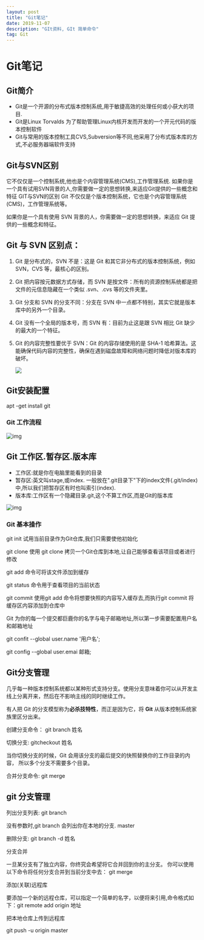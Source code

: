 ```yaml
---
layout: post
title: "Git笔记"
date: 2019-11-07 
description: "GIt资料, GIt 简单命令"
tag: Git
---   
```



# Git笔记
## Git简介
- Git是一个开源的分布式版本控制系统,用于敏捷高效的处理任何或小获大的项目.
- Git是Linux Torvalds 为了帮助管理Linux内核开发而开发的一个开元代码的版本控制软件
- Git与常用的版本控制工具CVS,Subversion等不同,他采用了分布式版本库的方式,不必服务器端软件支持
## Git与SVN区别
它不仅仅是一个控制系统,他也是个内容管理系统(CMS),工作管理系统.
如果你是一个具有试用SVN背景的人,你需要做一定的思想转换,来适应Git提供的一些概念和特征
GIT与SVN的区别
Git 不仅仅是个版本控制系统，它也是个内容管理系统(CMS)，工作管理系统等。

如果你是一个具有使用 SVN 背景的人，你需要做一定的思想转换，来适应 Git 提供的一些概念和特征。

## Git 与 SVN 区别点：

1. Git 是分布式的，SVN 不是：这是 Git 和其它非分布式的版本控制系统，例如 SVN，CVS 等，最核心的区别。

2. Git 把内容按元数据方式存储，而 SVN 是按文件：所有的资源控制系统都是把文件的元信息隐藏在一个类似 .svn、.cvs 等的文件夹里。

3. Git 分支和 SVN 的分支不同：分支在 SVN 中一点都不特别，其实它就是版本库中的另外一个目录。

4. Git 没有一个全局的版本号，而 SVN 有：目前为止这是跟 SVN 相比 Git 缺少的最大的一个特征。

5. Git 的内容完整性要优于 SVN：Git 的内容存储使用的是 SHA-1 哈希算法。这能确保代码内容的完整性，确保在遇到磁盘故障和网络问题时降低对版本库的破坏。

   ![](/home/yeshangjun/.config/Typora/typora-user-images/image-20191107141542824.png)

## Git安装配置

apt -get install git

### Git 工作流程

![img](https://www.runoob.com/wp-content/uploads/2015/02/git-process.png)

## Git 工作区.暂存区.版本库

- 工作区:就是你在电脑里能看到的目录
- 暂存区:英文叫stage,或index. 一般放在".git目录下"下的index文件(.git/index)中,所以我们把暂存区有时也叫索引(index).
- 版本库:工作区有一个隐藏目录.git,这个不算工作区,而是Git的版本库

![img](https://www.runoob.com/wp-content/uploads/2015/02/1352126739_7909.jpg)

### Git 基本操作

git init   试用当前目录作为Git仓库,我们只需要使他初始化

git clone  使用 git clone 拷贝一个Git仓库到本地,让自己能够查看该项目或者进行修改

git add 命令可将该文件添加到缓存

git status 命令用于查看项目的当前状态

git commit 使用git add 命令将想要快照的内容写入缓存去,而执行git commit 将缓存区内容添加到仓库中

Git 为你的每一个提交都巨鹿你的名字与电子邮箱地址,所以第一步需要配置用户名和邮箱地址

git confit --global user.name '用户名';

git config --global user.emai  邮箱;

## Git分支管理

几乎每一种版本控制系统都以某种形式支持分支。使用分支意味着你可以从开发主线上分离开来，然后在不影响主线的同时继续工作。

有人把 Git 的分支模型称为**必杀技特性**，而正是因为它，将 **Git** 从版本控制系统家族里区分出来。

创建分支命令： git branch 姓名

切换分支: gitcheckout  姓名

当你切换分支的时候，Git 会用该分支的最后提交的快照替换你的工作目录的内容， 所以多个分支不需要多个目录。

合并分支命令: git merge

 ## git 分支管理

列出分支列表: git branch

没有参数时,git branch 会列出你在本地的分支. master

删除分支: git branch -d 姓名

分支合并 

一旦某分支有了独立内容，你终究会希望将它合并回到你的主分支。 你可以使用以下命令将任何分支合并到当前分支中去： git merge 

添加(关联)远程库

要添加一个新的远程仓库，可以指定一个简单的名字，以便将来引用,命令格式如下：git remote add origin 地址

 把本地仓库上传到远程库

git push -u origin master

